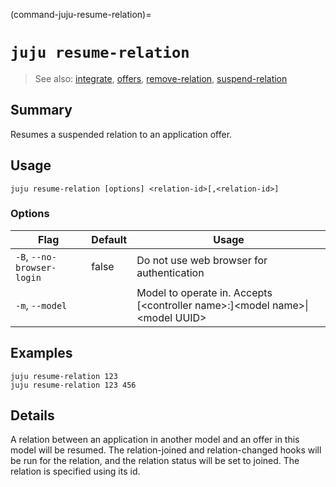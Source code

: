 (command-juju-resume-relation)=
# `juju resume-relation`
> See also: [integrate](#integrate), [offers](#offers), [remove-relation](#remove-relation), [suspend-relation](#suspend-relation)

## Summary
Resumes a suspended relation to an application offer.

## Usage
```juju resume-relation [options] <relation-id>[,<relation-id>]```

### Options
| Flag | Default | Usage |
| --- | --- | --- |
| `-B`, `--no-browser-login` | false | Do not use web browser for authentication |
| `-m`, `--model` |  | Model to operate in. Accepts [&lt;controller name&gt;:]&lt;model name&gt;&#x7c;&lt;model UUID&gt; |

## Examples

    juju resume-relation 123
    juju resume-relation 123 456


## Details

A relation between an application in another model and an offer in this model will be resumed. 
The relation-joined and relation-changed hooks will be run for the relation, and the relation
status will be set to joined. The relation is specified using its id.